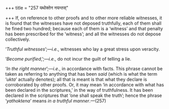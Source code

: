 +++
title = "257 यथोक्तेन नयन्तस्"

+++
If, on reference to other proofs and to other more reliable witnesses,
it is found that the witnesses have not deposed truthfully, each of them
shall he fined two hundred; because each of them is a ‘witness’ and that
penalty has been prescribed for the ‘witness’; and all the witnesses do
not depose collectively.

‘*Truthful witnesses*’;—*i.e*., witnesses who lay a great stress upon
veracity.

‘*Become purified*,’;—*i.e*., do not incur the guilt of telling a lie.

‘*In the right manner*’;—*i.e*., in accordance with facts. This phrase
cannot be taken as referring to anything that has been *said* (which is
what the term ‘*ukta*’ actually denotes); all that is meant is that what
they declare is corroborated by other proofs. Or, it may mean ‘in
accordance with what has been declared in the scriptures,’ in the way of
truthfulness. It has been declared in the scriptures that ‘one shall
speak the truth’; hence the phrase ‘*yathoktena*’ means *in a truthful
manner*.—(257)


